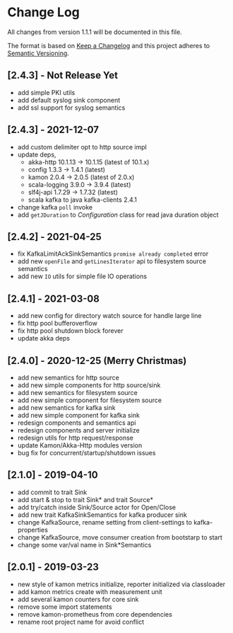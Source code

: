 # Change Log
All changes from version 1.1.1 will be documented in this file.

The format is based on [Keep a Changelog](http://keepachangelog.com/)
and this project adheres to [Semantic Versioning](http://semver.org/).

## [2.4.3] - Not Release Yet
- add simple PKI utils
- add default syslog sink component
- add ssl support for syslog semantics

## [2.4.3] - 2021-12-07
- add custom delimiter opt to http source impl
- update deps,
  - akka-http 10.1.13 -> 10.1.15 (latest of 10.1.x)
  - config 1.3.3 -> 1.4.1 (latest)
  - kamon 2.0.4 -> 2.0.5 (latest of 2.0.x)
  - scala-logging 3.9.0 -> 3.9.4 (latest)
  - slf4j-api 1.7.29 -> 1.7.32 (latest)
  - scala kafka to java kafka-clients 2.4.1
- change kafka `poll` invoke
- add `getJDuration` to *Configuration* class for read java duration object

## [2.4.2] - 2021-04-25
- fix KafkaLimitAckSinkSemantics `promise already completed` error
- add new `openFile` and `getLinesIterator` api to filesystem source semantics
- add new `IO` utils for simple file IO operations

## [2.4.1] - 2021-03-08
- add new config for directory watch source for handle large line
- fix http pool bufferoverflow
- fix http pool shutdown block forever
- update akka deps

## [2.4.0] - 2020-12-25 (Merry Christmas)
- add new semantics for http source
- add new simple components for http source/sink
- add new semantics for filesystem source
- add new simple component for filesystem source
- add new semantics for kafka sink
- add new simple component for kafka sink
- redesign components and semantics api
- redesign components and server initialize
- redesign utils for http request/response
- update Kamon/Akka-Http modules version
- bug fix for concurrent/startup/shutdown issues

## [2.1.0] - 2019-04-10
- add commit to trait Sink
- add start & stop to trait Sink\* and trait Source\*
- add try/catch inside Sink/Source actor for Open/Close
- add new trait KafkaSinkSemantics for kafka producer sink
- change KafkaSource, rename setting from client-settings to kafka-properties
- change KafkaSource, move consumer creation from bootstarp to start
- change some var/val name in Sink\*Semantics

## [2.0.1] - 2019-03-23
- new style of kamon metrics initialize, reporter initialized via classloader
- add kamon metrics create with measurement unit
- add several kamon counters for core sink
- remove some import statements
- remove kamon-prometheus from core dependencies
- rename root project name for avoid conflict
